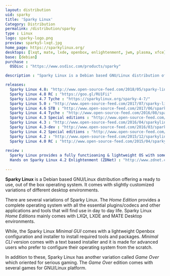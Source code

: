 ```yaml
---
layout: distribution
uid: sparky
title: 'Sparky Linux'
Category: Distribution
permalink: /distribution/sparky
type : Linux
logo: sparky-logo.png
preview: sparky5-lxqt.jpg
home_page: https://sparkylinux.org/
desktops: [lxqt, mate, lxde, openbox, enlightenment, jwm, plasma, xfce]
base: [debian]
purchase : 
  OSDisc : "https://www.osdisc.com/products/sparky"

description : "Sparky Linux is a Debian based GNU/Linux distribution offering a ready to use, out of the box operating system. Stories, reviews and updates on Sparky Linux project."

releases:
  Sparky Linux 4.8: "http://www.open-source-feed.com/2018/05/sparky-linux-48-released-with-updated.html"
  Sparky Linux 4.8 RC : "https://goo.gl/RU1Fii"
  Sparky Linux 4.7 Tyche : "https://sparkylinux.org/sparky-4-7/"
  Sparky Linux 5.0 : "http://www.open-source-feed.com/2017/07/sparky-linux-50-released-based-on.html"
  Sparky Linux 4.6 STB : "http://www.open-source-feed.com/2017/06/sparky-linux-46-stb-is-available-now.html"
  Sparky Linux 4.4 Tyche : "http://www.open-source-feed.com/2016/08/sparkylinux-44-tyche-released-in-5.html"
  Sparky Linux 4.3 Special editions : "http://www.open-source-feed.com/2016/05/sparkylinux-43-special-editions.html"
  Sparky Linux 4.3 : "http://www.open-source-feed.com/2016/04/sparkylinux-43-tyche-released-with.html"
  Sparky Linux 4.3-dev : "http://www.open-source-feed.com/2016/03/sparky-linux-43-dev3-minimal-iso.html"
  Sparky Linux 4.2 Special editions : "http://www.open-source-feed.com/2015/12/sparkylinux-42-special-editions-released.html"
  Sparky Linux 4.2 : "http://www.open-source-feed.com/2015/12/sparkylinux-42-tyche-released.html"
  Sparky Linux 4.0 RC : "http://www.open-source-feed.com/2015/04/sparkylinux-40-rc-released.html"
  
review :
  Sparky Linux provides a fully functioaning & lightweight OS with some glitches (Distrowatch) : "http://distrowatch.com/weekly.php?issue=20171113#sparky"
  Hands on Sparky Linux 4.2 Enlightenment (ZDNet) : "http://www.zdnet.com/article/hands-on-sparky-linux-4-2-enlightenment/"
  
---
```

**Sparky Linux** is a Debian based GNU/Linux distribution offering a ready to use, out of the box operating system. It comes with slightly customized variations of different desktop environments.

There are several variations of Sparky Linux. The *Home Edition* provides a complete operating system with all the essential plugins/codecs and other applications and tools that will find use in day to day life. Sparky Linux *Home Editions* mainly comes with LXQt, LXDE and MATE Desktop environments.

While, the Sparky Linux *Minimal GUI* comes with a lightweight Openbox configuration and installer to install required tools and packages. *Minimal CLI* version comes with a text based installer and it is made for advanced users who prefer to configure their operating system from the scratch.

In addition to these, Sparky Linux has another variation called *Game Over* which oriented for serious gaming. The *Game Over* edition comes with several games for GNU/Linux platform.
